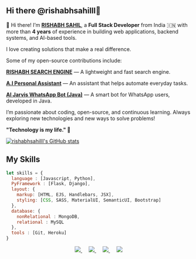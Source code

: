 ## Hi there @rishabhsahilll👋

👋 Hi there! I’m <b>[RISHABH SAHIL](https://www.instagram.com/rishabhsahill)</b>, a <b>Full Stack Developer</b> from India :india: with more than <b>4 years</b> of experience in building web applications, backend systems, and AI-based tools.

I love creating solutions that make a real difference.

Some of my open-source contributions include:

<b><a href="https://rishabhsahilll.github.io/rishabh-search-engine/">RISHABH SEARCH ENGINE</a></b> — A lightweight and fast search engine.

<b><a href="https://github.com/rishabhsahilll/AI-Jarvis-Connect-ChatGpt-And-EdgeGpt-4">A.I Personal Assistant</a></b> — An assistant that helps automate everyday tasks.

<b><a href="https://github.com/rishabhsahilll/AI-Jarvis-WhatsApp-Bot">AI Jarvis WhatsApp Bot (Java)</a></b> — A smart bot for WhatsApp users, developed in Java.

I’m passionate about coding, open-source, and continuous learning.
Always exploring new technologies and new ways to solve problems!

<b>"Technology is my life." 🚀</b>

[![rishabhsahilll's GitHub stats](https://github-readme-stats.vercel.app/api?username=rishabhsahilll&show_icons=true&theme=gruvbox)](https://github.com/anuraghazra/github-readme-stats)

## My Skills
```js
let skills = {
  language : [Javascript, Python],
  PyFramework : [Flask, Django],
  layout: {
    markup: [HTML, EJS, Handlebars, JSX],
    styling: [CSS, SASS, MaterialUI, SemanticUI, Bootstrap]
  },
  database: {
    nonRelational : MongoDB,
    relational : MySQL
  },
  tools : [Git, Heroku]
}
```

<p align="center">
    <a href="https://rishabhsahil.vercel.app/" alt="Portfolio">
        <img src="https://img.shields.io/badge/Portfolio-RISHABH-brightgreen.svg" />
    </a>&emsp;
    <a href="https://www.instagram.com/rishabhsahill/" alt="Instagram">
        <img src="https://img.shields.io/badge/-Rishabh Kumar-blue?style=social&logo=Instagram&logoColor=red"  />
    </a>&emsp;
      <a href="https://www.facebook.com/rishabhsahill" alt="Facebook">
        <img src="https://img.shields.io/badge/-Rishabh Kumar-blue?style=social&logo=Facebook&logoColor=blue"  />
    </a>&emsp;
    <a href="mailto:githubsahil4+git@gmail.com" alt="LinkedIn">
        <img src="https://img.shields.io/badge/-GMail-c14438?style=social&logo=Gmail&logoColor=red" />
    </a>
</p>
